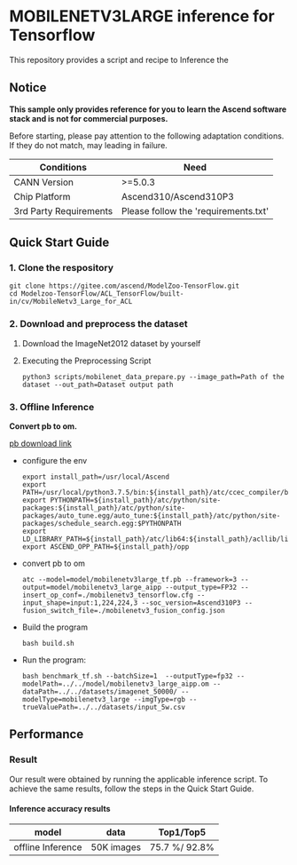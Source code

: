 # MOBILENETV3LARGE inference for Tensorflow

This repository provides a script and recipe to Inference the

## Notice
**This sample only provides reference for you to learn the Ascend software stack and is not for commercial purposes.**

Before starting, please pay attention to the following adaptation conditions. If they do not match, may leading in failure.

| Conditions | Need |
| --- | --- |
| CANN Version | >=5.0.3 |
| Chip Platform| Ascend310/Ascend310P3 |
| 3rd Party Requirements| Please follow the 'requirements.txt' |

## Quick Start Guide

### 1. Clone the respository

```shell
git clone https://gitee.com/ascend/ModelZoo-TensorFlow.git
cd Modelzoo-TensorFlow/ACL_TensorFlow/built-in/cv/MobileNetv3_Large_for_ACL
```

### 2. Download and preprocess the dataset

1. Download the ImageNet2012 dataset by yourself

2. Executing the Preprocessing Script
   ```
   python3 scripts/mobilenet_data_prepare.py --image_path=Path of the dataset --out_path=Dataset output path
   
   ```
 
### 3. Offline Inference

**Convert pb to om.**

  [pb download link](https://modelzoo-train-atc.obs.cn-north-4.myhuaweicloud.com/003_Atc_Models/modelzoo/Official/cv/MobileNetv3_Large_for_ACL.zip)

- configure the env

  ```
  export install_path=/usr/local/Ascend
  export PATH=/usr/local/python3.7.5/bin:${install_path}/atc/ccec_compiler/bin:${install_path}/atc/bin:$PATH
  export PYTHONPATH=${install_path}/atc/python/site-packages:${install_path}/atc/python/site-packages/auto_tune.egg/auto_tune:${install_path}/atc/python/site-packages/schedule_search.egg:$PYTHONPATH
  export LD_LIBRARY_PATH=${install_path}/atc/lib64:${install_path}/acllib/lib64:$LD_LIBRARY_PATH
  export ASCEND_OPP_PATH=${install_path}/opp
  ```

- convert pb to om

  ```
  atc --model=model/mobilenetv3large_tf.pb --framework=3 --output=model/mobilenetv3_large_aipp --output_type=FP32 --insert_op_conf=./mobilenetv3_tensorflow.cfg --input_shape=input:1,224,224,3 --soc_version=Ascend310P3 --fusion_switch_file=./mobilenetv3_fusion_config.json
  ```

- Build the program

  ```
  bash build.sh
  ```

- Run the program:

  ```
  bash benchmark_tf.sh --batchSize=1  --outputType=fp32 --modelPath=../../model/mobilenetv3_large_aipp.om --dataPath=../../datasets/imagenet_50000/ --modelType=mobilenetv3_large --imgType=rgb --trueValuePath=../../datasets/input_5w.csv
  ```
  
## Performance

### Result

Our result were obtained by running the applicable inference script. To achieve the same results, follow the steps in the Quick Start Guide.

#### Inference accuracy results

|       model       | **data**  |    Top1/Top5    |
| :---------------: | :-------: | :-------------: |
| offline Inference | 50K images | 75.7 %/ 92.8%   |

